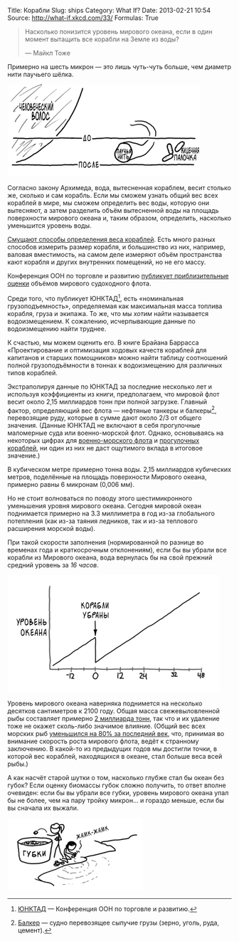 Title: Корабли
Slug: ships
Category: What If?
Date: 2013-02-21 10:54
Source: http://what-if.xkcd.com/33/
Formulas: True

> Насколько понизится уровень мирового океана, если в один момент вытащить все корабли на Земле из воды?
>
> — Майкл Тоже

Примерно на шесть микрон — это лишь чуть-чуть больше, чем диаметр нити паучьего шёлка.

![диаграмма, показывающая, что если убрать корабли с океана, вода откроет паучий шёлк и бактерию](/uploads/033-ships/ships_comparison_ru.png)

Согласно закону Архимеда, вода, вытесненная кораблем, весит столько же, сколько и сам корабль. Если мы сможем узнать общий вес всех кораблей в мире, мы сможем определить вес воды, которую они вытесняют, а затем разделить объём вытесненной воды на площадь поверхности мирового океана и, таким образом, определить, насколько уменьшится уровень воды.

[Смущают способы определения веса кораблей](http://www.pomorci.com/Zanimljivosti/TONNAGE%20MEASUREMENT%20OF%20SHIPS.pdf). Есть много разных способов измерить размер корабля, и большинство из них, например, валовая вместимость, на самом деле измеряют объём пространства кают корабля и других внутренних помещений, но не его массу.

Конференция ООН по торговле и развитию [публикует приблизительные оценки](http://unctad.org/en/Docs/rmt2011ch2_en.pdf) объёмов мирового судоходного флота.

Среди того, что публикует ЮНКТАД[^1], есть «номинальная грузоподъемность», определяемая как максимальная масса топлива корабля, груза и экипажа. То же, что мы _хотим_ найти называется водоизмещением. К сожалению, исчерпывающие данные по водоизмещению найти труднее.

К счастью, мы можем оценить его. В книге Брайана Баррасса «Проектирование и оптимизация ходовых качеств кораблей для капитанов и старших помощников» можно найти таблицу соотношений полной грузоподъёмности в тоннах к водоизмещению для различных типов кораблей.

Экстраполируя данные по ЮНКТАД за последние несколько лет и используя коэффициенты из книги, предполагаем, что мировой флот весит около 2,15 миллиардов тонн при полной загрузке. Главный фактор, определяющий вес флота — нефтяные танкеры и балкеры[^2], перевозящие руду, которые в сумме дают около 2/3 от общего значения. (Данные ЮНКТАД не включают в себя прогулочные маломерные суда или военно-морской флот. Однако, основываясь на некоторых цифрах для [военно-морского флота](http://www.csbaonline.org/4Publications/PubLibrary/R.20090217.The_US_Navy_Charti/R.20090217.The_US_Navy_Charti.pdf) и [прогулочных кораблей](http://nmma.net/assets/cabinets/Cabinet445/2011_abstract_preview.pdf), ни один из них не даст ощутимого вклада в итоговое значение.)

В кубическом метре примерно тонна воды. 2,15 миллиардов кубических метров, поделённые на площадь поверхности Мирового океана, примерно равны 6 микронам (0,006 мм).

Но не стоит волноваться по поводу этого шестимикронного уменьшения уровня мирового океана. Сегодня мировой океан поднимается примерно на 3.3 миллиметра в год из-за глобального потепления (как из-за таяния ледников, так и из-за теплового расширения морской воды).

При такой скорости заполнения (нормированной по разнице во временах года и краткосрочным отклонениям), если бы вы убрали все корабли из Мирового океана, вода вернулась бы на свой прежний средний уровень за _16 часов_.

![график, показывающий, что невозможно зафиксировать уровень мирового океана, затолкав охапку лодок на гору](/uploads/033-ships/ships_graph_ru.png)

Уровень мирового океана наверняка поднимется на несколько десятков сантиметров к 2100 году. Общая масса свежевыловленной рыбы составляет примерно [2 миллиарда тонн](http://phys.org/news151251277.html), так что и их удаление тоже не окажет сколь-либо значимое влияние. (Общий вес всех морских рыб [уменьшился на 80% за последний век](http://news.aaas.org/2011_annual_meeting/0228declining-fisheries.shtml), что, принимая во внимание скорость роста мирового флота, ведёт к странному заключению. В какой-то из предыдущих годов мы достигли точки, в которой вес кораблей, находящихся в океане, стал больше веса всей рыбы.)

А как насчёт старой шутки о том, насколько глубже стал бы океан без губок? Если оценку биомассы губок сложно получить, то ответ вполне очевиден: если бы вы убрали все губки, уровень мирового океана упал бы не более, чем на пару тройку микрон... и гораздо меньше, если бы вы сначала их выжали.

![знаете ли вы, насколько глубже стал бы океан, если бы мы бросали в него каждого, кто повторяет эту шутку про губки?](/uploads/033-ships/ships_sponges_ru.png)

[^1]: [ЮНКТАД](http://www.un.org/ru/ga/unctad/) — Конференция ООН по торговле и развитию.
[^2]: [Балкер](http://ru.wikipedia.org/wiki/Балкер) — судно перевозящее сыпучие грузы (зерно, уголь, руда, цемент).
